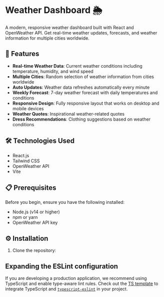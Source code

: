 # Weather Dashboard 🌦️

A modern, responsive weather dashboard built with React and OpenWeather API. Get real-time weather updates, forecasts, and weather information for multiple cities worldwide.

## 🌟 Features

- **Real-time Weather Data**: Current weather conditions including temperature, humidity, and wind speed
- **Multiple Cities**: Random selection of weather information from cities worldwide
- **Auto Updates**: Weather data refreshes automatically every minute
- **Weekly Forecast**: 7-day weather forecast with daily temperatures and conditions
- **Responsive Design**: Fully responsive layout that works on desktop and mobile devices
- **Weather Quotes**: Inspirational weather-related quotes
- **Dress Recommendations**: Clothing suggestions based on weather conditions


## 🛠️ Technologies Used

- React.js
- Tailwind CSS
- OpenWeather API
- Vite

## 📋 Prerequisites

Before you begin, ensure you have the following installed:
- Node.js (v14 or higher)
- npm or yarn
- OpenWeather API key

## ⚙️ Installation

1. Clone the repository:

## Expanding the ESLint configuration

If you are developing a production application, we recommend using TypeScript and enable type-aware lint rules. Check out the [TS template](https://github.com/vitejs/vite/tree/main/packages/create-vite/template-react-ts) to integrate TypeScript and [`typescript-eslint`](https://typescript-eslint.io) in your project.
